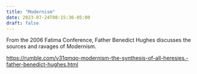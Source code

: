 ```yaml
---
title: "Modernism"
date: 2023-07-24T08:15:36-05:00
draft: false
---
```


<!--more-->
From the 2006 Fatima Conference, Father Benedict Hughes discusses the sources and ravages of Modernism.

https://rumble.com/v31qmqo-modernism-the-synthesis-of-all-heresies.-father-benedict-hughes.html